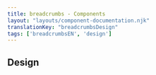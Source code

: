 ```yaml
---
title: breadcrumbs - Components
layout: "layouts/component-documentation.njk"
translationKey: "breadcrumbsDesign"
tags: ['breadcrumbsEN', 'design']
---
```


## Design